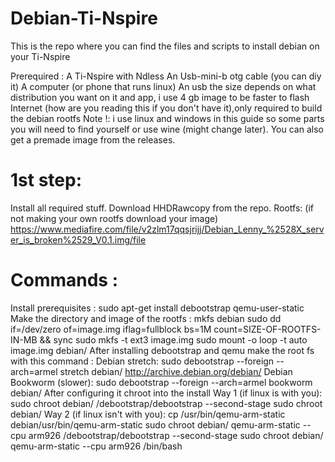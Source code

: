 # Debian-Ti-Nspire

This is the repo where you can find the files and scripts to install debian on your Ti-Nspire

Prerequired :
A Ti-Nspire with Ndless
An Usb-mini-b otg cable (you can diy it)
A computer (or phone that runs linux)
An usb the size depends on what distribution you want on it and app, i use 4 gb image to be faster to flash
Internet (how are you reading this if you don't have it),only required to build the debian rootfs
Note !: i use linux and windows in this guide so some parts you will need to find yourself or use wine (might change later).
You can also get a premade image from the releases.

# 1st step:
Install all required stuff.
Download HHDRawcopy from the repo.
Rootfs: (if not making your own rootfs download your image) 
https://www.mediafire.com/file/v2zlm17qqsjrijj/Debian_Lenny_%2528X_server_is_broken%2529_V0.1.img/file
# Commands :
Install prerequisites :
sudo apt-get install debootstrap qemu-user-static
Make the directory and image of the rootfs : 
mkfs debian
sudo dd if=/dev/zero of=image.img iflag=fullblock bs=1M count=SIZE-OF-ROOTFS-IN-MB && sync
sudo mkfs -t ext3 image.img
sudo mount -o loop -t auto image.img debian/
After installing debootstrap and qemu make the root fs with this command :
Debian stretch: sudo debootstrap --foreign --arch=armel stretch debian/ http://archive.debian.org/debian/
Debian Bookworm (slower): sudo debootstrap --foreign --arch=armel bookworm debian/
After configuring it chroot into the install
Way 1 (if linux is with you):
sudo chroot debian/ /debootstrap/debootstrap --second-stage
sudo chroot debian/
Way 2 (if linux isn't with you):
cp /usr/bin/qemu-arm-static debian/usr/bin/qemu-arm-static
sudo chroot debian/ qemu-arm-static --cpu arm926 /debootstrap/debootstrap --second-stage
sudo chroot debian/ qemu-arm-static --cpu arm926 /bin/bash

